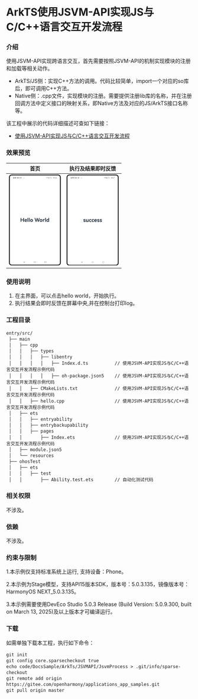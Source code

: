 # ArkTS使用JSVM-API实现JS与C/C++语言交互开发流程

### 介绍

使用JSVM-API实现跨语言交互，首先需要按照JSVM-API的机制实现模块的注册和加载等相关动作。

- ArkTS/JS侧：实现C++方法的调用。代码比较简单，import一个对应的so库后，即可调用C++方法。
- Native侧：.cpp文件，实现模块的注册。需要提供注册lib库的名称，并在注册回调方法中定义接口的映射关系，即Native方法及对应的JS/ArkTS接口名称等。

该工程中展示的代码详细描述可查如下链接：

- [使用JSVM-API实现JS与C/C++语言交互开发流程](https://docs.openharmony.cn/pages/v5.0/zh-cn/application-dev/napi/use-jsvm-process.md)

### 效果预览

|                              首页                               |                       执行及结果即时反馈                        |
| :-------------------------------------------------------------: | :-------------------------------------------------------------: |
| <img src="./screenshots/JsvmProcess_1.png" style="zoom:33%;" /> | <img src="./screenshots/JsvmProcess_2.png" style="zoom:33%;" /> |

### 使用说明

1. 在主界面，可以点击hello world，开始执行。
2. 执行结果会即时反馈在屏幕中央,并在控制台打印log。

### 工程目录

```
entry/src/
 ├── main
 │   ├── cpp
 │   │   ├── types
 │   │   │   ├── libentry
 │   │   │   │   ├── Index.d.ts          // 使用JSVM-API实现JS与C/C++语言交互开发流程示例代码
 │   │   │   │   ├── oh-package.json5 	 // 使用JSVM-API实现JS与C/C++语言交互开发流程示例代码
 │   │   ├── CMakeLists.txt              // 使用JSVM-API实现JS与C/C++语言交互开发流程示例代码
 │   │   ├── hello.cpp                   // 使用JSVM-API实现JS与C/C++语言交互开发流程示例代码
 │   ├── ets
 │   │   ├── entryability
 │   │   ├── entrybackupability
 │   │   ├── pages
 │   │       ├── Index.ets               // 使用JSVM-API实现JS与C/C++语言交互开发流程示例代码
 │   ├── module.json5
 │   └── resources
 ├── ohosTest
 │   ├── ets
 │   │   ├── test
 │   │       ├── Ability.test.ets        // 自动化测试代码
```

### 相关权限

不涉及。

### 依赖

不涉及。

### 约束与限制

1.本示例仅支持标准系统上运行, 支持设备：Phone。

2.本示例为Stage模型，支持API15版本SDK，版本号：5.0.3.135，镜像版本号：HarmonyOS NEXT_5.0.3.135。

3.本示例需要使用DevEco Studio 5.0.3 Release (Build Version: 5.0.9.300, built on March 13, 2025)及以上版本才可编译运行。

### 下载

如需单独下载本工程，执行如下命令：

```
git init
git config core.sparsecheckout true
echo code/DocsSample/ArkTs/JSVMAPI/JsvmProcess > .git/info/sparse-checkout
git remote add origin https://gitee.com/openharmony/applications_app_samples.git
git pull origin master
```
